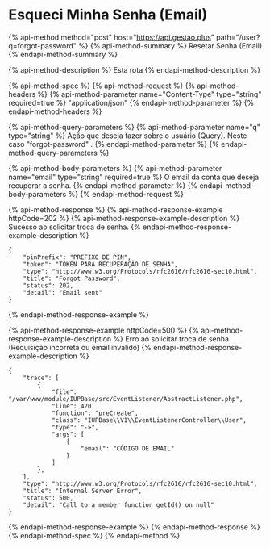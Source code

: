 # Esqueci Minha Senha \(Email\)

{% api-method method="post" host="https://api.gestao.plus" path="/user?q=forgot-password" %}
{% api-method-summary %}
Resetar Senha \(Email\)
{% endapi-method-summary %}

{% api-method-description %}
Esta rota
{% endapi-method-description %}

{% api-method-spec %}
{% api-method-request %}
{% api-method-headers %}
{% api-method-parameter name="Content-Type" type="string" required=true %}
"application/json"
{% endapi-method-parameter %}
{% endapi-method-headers %}

{% api-method-query-parameters %}
{% api-method-parameter name="q" type="string" %}
Ação que deseja fazer sobre o usuário \(Query\). Neste caso "forgot-password" .
{% endapi-method-parameter %}
{% endapi-method-query-parameters %}

{% api-method-body-parameters %}
{% api-method-parameter name="email" type="string" required=true %}
O email da conta que deseja recuperar a senha.
{% endapi-method-parameter %}
{% endapi-method-body-parameters %}
{% endapi-method-request %}

{% api-method-response %}
{% api-method-response-example httpCode=202 %}
{% api-method-response-example-description %}
Sucesso ao solicitar troca de senha.
{% endapi-method-response-example-description %}

```
{
    "pinPrefix": "PREFIXO DE PIN",
    "token": "TOKEN PARA RECUPERAÇÃO DE SENHA",
    "type": "http://www.w3.org/Protocols/rfc2616/rfc2616-sec10.html",
    "title": "Forgot Password",
    "status": 202,
    "detail": "Email sent"
}
```
{% endapi-method-response-example %}

{% api-method-response-example httpCode=500 %}
{% api-method-response-example-description %}
Erro ao solicitar troca de senha \(Requisição incorreta ou email inválido\)
{% endapi-method-response-example-description %}

```
{
    "trace": [
        {
            "file": "/var/www/module/IUPBase/src/EventListener/AbstractListener.php",
            "line": 420,
            "function": "preCreate",
            "class": "IUPBase\\V1\\EventListenerController\\User",
            "type": "->",
            "args": [
                {
                    "email": "CÓDIGO DE EMAIL"
                }
            ]
        },
    ],
    "type": "http://www.w3.org/Protocols/rfc2616/rfc2616-sec10.html",
    "title": "Internal Server Error",
    "status": 500,
    "detail": "Call to a member function getId() on null"
}
```
{% endapi-method-response-example %}
{% endapi-method-response %}
{% endapi-method-spec %}
{% endapi-method %}




